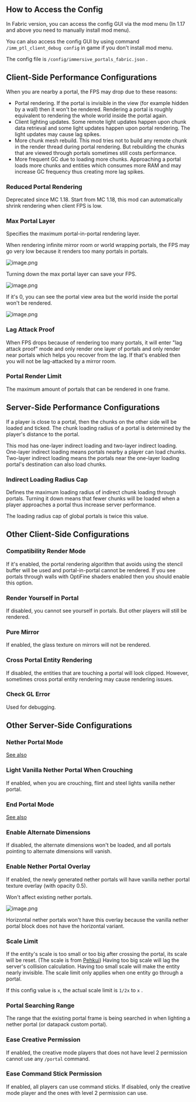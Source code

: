 ## How to Access the Config

In Fabric version, you can access the config GUI via the mod menu (In 1.17 and above you need to manually install mod menu).

You can also access the config GUI by using command `/imm_ptl_client_debug config` in game if you don't install mod menu.

The config file is `/config/immersive_portals_fabric.json` .

## Client-Side Performance Configurations

When you are nearby a portal, the FPS may drop due to these reasons:
* Portal rendering. If the portal is invisible in the view (for example hidden by a wall) then it won't be rendered. Rendering a portal is roughly equivalent to rendering the whole world inside the portal again.
* Client lighting updates. Some remote light updates happen upon chunk data retrieval and some light updates happen upon portal rendering. The light updates may cause lag spikes.
* More chunk mesh rebuild. This mod tries not to build any remote chunk in the render thread during portal rendering. But rebuilding the chunks that are viewed through portals sometimes still costs performance.
* More frequent GC due to loading more chunks. Approaching a portal loads more chunks and entities which consumes more RAM and may increase GC frequency thus creating more lag spikes.

### Reduced Portal Rendering

Deprecated since MC 1.18. Start from MC 1.18, this mod can automatically shrink rendering when client FPS is low.

### Max Portal Layer

Specifies the maximum portal-in-portal rendering layer.

When rendering infinite mirror room or world wrapping portals, the FPS may go very low because it renders too many portals in portals.

![image.png](https://i.loli.net/2021/11/20/xs9Fb6JDjgWNRlh.png)

Turning down the max portal layer can save your FPS.

![image.png](https://i.loli.net/2021/11/20/8a9IntyHuMRBVcN.png)

If it's 0, you can see the portal view area but the world inside the portal won't be rendered.

![image.png](https://i.loli.net/2021/11/20/NCKAx3HQZfDVrb7.png)

### Lag Attack Proof
When FPS drops because of rendering too many portals, it will enter "lag attack proof" mode and only render one layer of portals and only render near portals which helps you recover from the lag. If that's enabled then you will not be lag-attacked by a mirror room.

### Portal Render Limit
The maximum amount of portals that can be rendered in one frame.

## Server-Side Performance Configurations

If a player is close to a portal, then the chunks on the other side will be loaded and ticked. The chunk loading radius of a portal is determined by the player's distance to the portal.

This mod has one-layer indirect loading and two-layer indirect loading. One-layer indirect loading means portals nearby a player can load chunks. Two-layer indirect loading means the portals near the one-layer loading portal's destination can also load chunks.

### Indirect Loading Radius Cap
Defines the maximum loading radius of indirect chunk loading through portals. Turning it down means that fewer chunks will be loaded when a player approaches a portal thus increase server performance.

The loading radius cap of global portals is twice this value.

## Other Client-Side Configurations
### Compatibility Render Mode
If it's enabled, the portal rendering algorithm that avoids using the stencil buffer will be used and portal-in-portal cannot be rendered. If you see portals through walls with OptiFine shaders enabled then you should enable this option.

### Render Yourself in Portal
If disabled, you cannot see yourself in portals. But other players will still be rendered.

### Pure Mirror
If enabled, the glass texture on mirrors will not be rendered.

### Cross Portal Entity Rendering
If disabled, the entities that are touching a portal will look clipped. However, sometimes cross portal entity rendering may cause rendering issues.

### Check GL Error
Used for debugging.

## Other Server-Side Configurations

### Nether Portal Mode
[See also](https://github.com/qouteall/ImmersivePortalsMod/wiki/Portals#nether-portals)

### Light Vanilla Nether Portal When Crouching

If enabled, when you are crouching, flint and steel lights vanilla nether portal.

### End Portal Mode
[See also](https://github.com/qouteall/ImmersivePortalsMod/wiki/Portals#end-portals)

### Enable Alternate Dimensions
If disabled, the alternate dimensions won't be loaded, and all portals pointing to alternate dimensions will vanish.

### Enable Nether Portal Overlay
If enabled, the newly generated nether portals will have vanilla nether portal texture overlay (with opacity 0.5).

Won't affect existing nether portals.

![image.png](https://i.loli.net/2021/11/20/regLGPdYoUv9MHC.png)

Horizontal nether portals won't have this overlay because the vanilla nether portal block does not have the horizontal variant.

### Scale Limit

If the entity's scale is too small or too big after crossing the portal, its scale will be reset. (The scale is from [Pehkui](https://www.curseforge.com/minecraft/mc-mods/pehkui)) Having too big scale will lag the server's collision calculation. Having too small scale will make the entity nearly invisible. The scale limit only applies when one entity go through a portal.

If this config value is `x`, the actual scale limit is `1/2x` to `x` .

### Portal Searching Range
The range that the existing portal frame is being searched in when lighting a nether portal (or datapack custom portal).

### Ease Creative Permission

If enabled, the creative mode players that does not have level 2 permission cannot use any `/portal` command.

### Ease Command Stick Permission

If enabled, all players can use command sticks. If disabled, only the creative mode player and the ones with level 2 permission can use.

